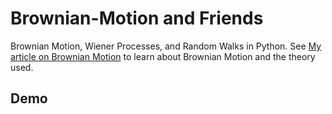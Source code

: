 # Brownian-Motion and Friends
Brownian Motion, Wiener Processes, and Random Walks in Python. See  [My article on Brownian Motion](https://jacobbriones1.github.io/2020/10/09/BrownWiener.html ) to learn about Brownian Motion and the theory used.

## Demo
